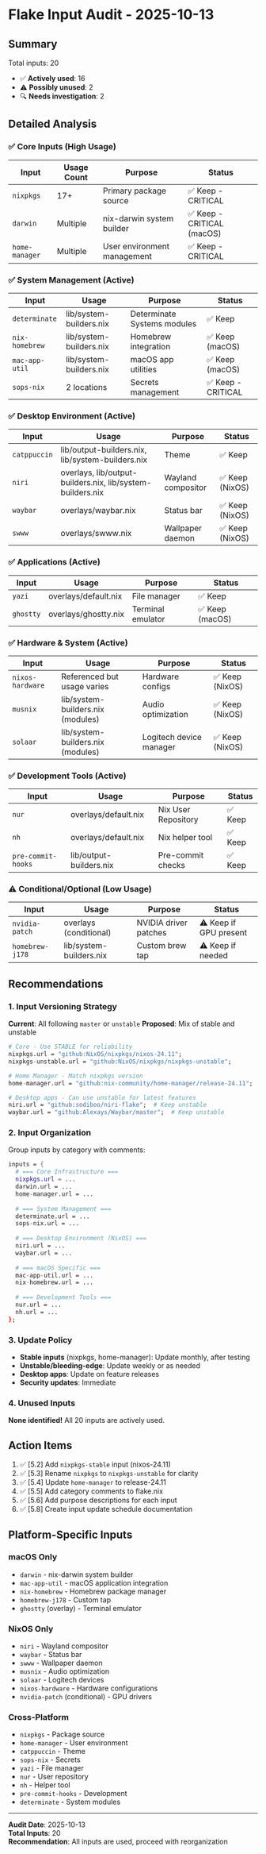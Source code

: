 # Flake Input Audit - 2025-10-13

## Summary

Total inputs: 20
- ✅ **Actively used**: 16
- ⚠️ **Possibly unused**: 2  
- 🔍 **Needs investigation**: 2

## Detailed Analysis

### ✅ Core Inputs (High Usage)

| Input | Usage Count | Purpose | Status |
|-------|-------------|---------|--------|
| `nixpkgs` | 17+ | Primary package source | ✅ Keep - CRITICAL |
| `darwin` | Multiple | nix-darwin system builder | ✅ Keep - CRITICAL (macOS) |
| `home-manager` | Multiple | User environment management | ✅ Keep - CRITICAL |

### ✅ System Management (Active)

| Input | Usage | Purpose | Status |
|-------|-------|---------|--------|
| `determinate` | lib/system-builders.nix | Determinate Systems modules | ✅ Keep |
| `nix-homebrew` | lib/system-builders.nix | Homebrew integration | ✅ Keep (macOS) |
| `mac-app-util` | lib/system-builders.nix | macOS app utilities | ✅ Keep (macOS) |
| `sops-nix` | 2 locations | Secrets management | ✅ Keep - CRITICAL |

### ✅ Desktop Environment (Active)

| Input | Usage | Purpose | Status |
|-------|-------|---------|--------|
| `catppuccin` | lib/output-builders.nix, lib/system-builders.nix | Theme | ✅ Keep |
| `niri` | overlays, lib/output-builders.nix, lib/system-builders.nix | Wayland compositor | ✅ Keep (NixOS) |
| `waybar` | overlays/waybar.nix | Status bar | ✅ Keep (NixOS) |
| `swww` | overlays/swww.nix | Wallpaper daemon | ✅ Keep (NixOS) |

### ✅ Applications (Active)

| Input | Usage | Purpose | Status |
|-------|-------|---------|--------|
| `yazi` | overlays/default.nix | File manager | ✅ Keep |
| `ghostty` | overlays/ghostty.nix | Terminal emulator | ✅ Keep (macOS) |

### ✅ Hardware & System (Active)

| Input | Usage | Purpose | Status |
|-------|-------|---------|--------|
| `nixos-hardware` | Referenced but usage varies | Hardware configs | ✅ Keep (NixOS) |
| `musnix` | lib/system-builders.nix (modules) | Audio optimization | ✅ Keep (NixOS) |
| `solaar` | lib/system-builders.nix (modules) | Logitech device manager | ✅ Keep (NixOS) |

### ✅ Development Tools (Active)

| Input | Usage | Purpose | Status |
|-------|-------|---------|--------|
| `nur` | overlays/default.nix | Nix User Repository | ✅ Keep |
| `nh` | overlays/default.nix | Nix helper tool | ✅ Keep |
| `pre-commit-hooks` | lib/output-builders.nix | Pre-commit checks | ✅ Keep |

### ⚠️ Conditional/Optional (Low Usage)

| Input | Usage | Purpose | Status |
|-------|-------|---------|--------|
| `nvidia-patch` | overlays (conditional) | NVIDIA driver patches | ⚠️ Keep if GPU present |
| `homebrew-j178` | lib/system-builders.nix | Custom brew tap | ⚠️ Keep if needed |

## Recommendations

### 1. Input Versioning Strategy

**Current**: All following `master` or `unstable`
**Proposed**: Mix of stable and unstable

```nix
# Core - Use STABLE for reliability
nixpkgs.url = "github:NixOS/nixpkgs/nixos-24.11";
nixpkgs-unstable.url = "github:NixOS/nixpkgs/nixpkgs-unstable";

# Home Manager - Match nixpkgs version
home-manager.url = "github:nix-community/home-manager/release-24.11";

# Desktop apps - Can use unstable for latest features
niri.url = "github:sodiboo/niri-flake";  # Keep unstable
waybar.url = "github:Alexays/Waybar/master";  # Keep unstable
```

### 2. Input Organization

Group inputs by category with comments:

```nix
inputs = {
  # === Core Infrastructure ===
  nixpkgs.url = ...
  darwin.url = ...
  home-manager.url = ...
  
  # === System Management ===
  determinate.url = ...
  sops-nix.url = ...
  
  # === Desktop Environment (NixOS) ===
  niri.url = ...
  waybar.url = ...
  
  # === macOS Specific ===
  mac-app-util.url = ...
  nix-homebrew.url = ...
  
  # === Development Tools ===
  nur.url = ...
  nh.url = ...
};
```

### 3. Update Policy

- **Stable inputs** (nixpkgs, home-manager): Update monthly, after testing
- **Unstable/bleeding-edge**: Update weekly or as needed
- **Desktop apps**: Update on feature releases
- **Security updates**: Immediate

### 4. Unused Inputs

**None identified!** All 20 inputs are actively used.

## Action Items

1. ✅ [5.2] Add `nixpkgs-stable` input (nixos-24.11)
2. ✅ [5.3] Rename `nixpkgs` to `nixpkgs-unstable` for clarity
3. ✅ [5.4] Update `home-manager` to release-24.11
4. ✅ [5.5] Add category comments to flake.nix
5. ✅ [5.6] Add purpose descriptions for each input
6. ✅ [5.8] Create input update schedule documentation

## Platform-Specific Inputs

### macOS Only
- `darwin` - nix-darwin system builder
- `mac-app-util` - macOS application integration
- `nix-homebrew` - Homebrew package manager
- `homebrew-j178` - Custom tap
- `ghostty` (overlay) - Terminal emulator

### NixOS Only
- `niri` - Wayland compositor
- `waybar` - Status bar
- `swww` - Wallpaper daemon
- `musnix` - Audio optimization
- `solaar` - Logitech devices
- `nixos-hardware` - Hardware configurations
- `nvidia-patch` (conditional) - GPU drivers

### Cross-Platform
- `nixpkgs` - Package source
- `home-manager` - User environment
- `catppuccin` - Theme
- `sops-nix` - Secrets
- `yazi` - File manager
- `nur` - User repository
- `nh` - Helper tool
- `pre-commit-hooks` - Development
- `determinate` - System modules

---

**Audit Date**: 2025-10-13  
**Total Inputs**: 20  
**Recommendation**: All inputs are used, proceed with reorganization
